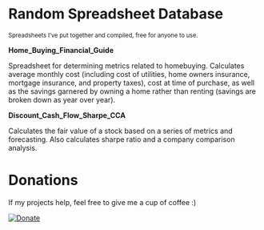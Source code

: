 # Random Spreadsheet Database
<sub>Spreadsheets I've put together and compiled, free for anyone to use.</sub>


<b>Home_Buying_Financial_Guide</b>
<p> Spreadsheet for determining metrics related to homebuying. Calculates average monthly cost (including cost of utilities, home owners insurance, mortgage insurance, and property taxes), cost at time of purchase, as well as the savings garnered by owning a home rather than renting (savings are broken down as year over year). </p>


<b>Discount_Cash_Flow_Sharpe_CCA</b>
<p> Calculates the fair value of a stock based on a series of metrics and forecasting. Also calculates sharpe ratio and a company comparison analysis.</p>

# Donations
If my projects help, feel free to give me a cup of coffee :)

[![Donate](https://img.shields.io/badge/Donate-PayPal-green.svg)](https://www.paypal.com/donate/?business=TP4R5WHRDE33U&no_recurring=0&currency_code=USD)
